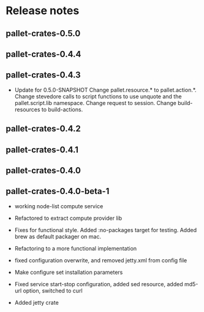 # Release notes


## pallet-crates-0.5.0


## pallet-crates-0.4.4


## pallet-crates-0.4.3

- Update for 0.5.0-SNAPSHOT
  Change pallet.resource.* to pallet.action.*. Change stevedore calls to
  script functions to use unquote and the pallet.script.lib namespace. 
  Change request to session.  Change build-resources to build-actions.


## pallet-crates-0.4.2


## pallet-crates-0.4.1


## pallet-crates-0.4.0


## pallet-crates-0.4.0-beta-1

- working node-list compute service

- Refactored to extract compute provider lib

- Fixes for functional style.  Added :no-packages target for testing. Added
  brew as default packager on mac.

- Refactoring to a more functional implementation

- fixed configuration overwrite, and removed jetty.xml from config file

- Make configure set installation parameters

- Fixed service start-stop configuration, added sed resource, added md5-url
  option, switched to curl

- Added jetty crate

